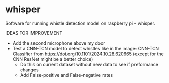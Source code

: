 # whisper
Software for running whistle detection model on raspberry pi - whisper.

IDEAS FOR IMPROVEMENT
  * Add the second microphone above my door
  * Test a CNN-TCN model to detect whistles like in the image: CNN-TCN Classifier from https://doi.org/10.1101/2024.10.28.620665 (except for the CNN ResNet might be a better choice)
      * Do this on current dataset without new data to see if preformance changes
      * Add False-positive and False-negative rates
